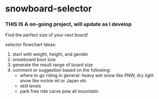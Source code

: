 # snowboard-selector
### THIS IS A on-going project, will update as I develop
Find the perfect size of your next board!

selector flowchart Ideas:
 1. start with weight, height, and gender
 2. snowboard boot size
 3. generate the result range of board size
 4. comment or suggestion based on the following: 
    * where to go riding in general: heavy wet snow like PNW, dry light snow like rockie mt or Japan etc
    * skill levels
    * park free ride carve pow all mountatin

